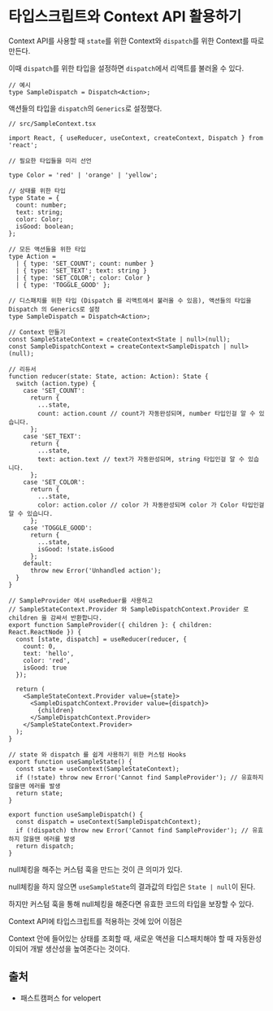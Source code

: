 # 타입스크립트와 Context API 활용하기

Context API를 사용할 때 `state`를 위한 Context와 `dispatch`를 위한 Context를 따로 만든다.

이때 `dispatch`를 위한 타입을 설정하면 `dispatch`에서 리액트를 불러올 수 있다.

```
// 예시
type SampleDispatch = Dispatch<Action>;
```
액션들의 타입을 `dispatch`의 `Generics`로 설정했다.


```
// src/SampleContext.tsx

import React, { useReducer, useContext, createContext, Dispatch } from 'react';

// 필요한 타입들을 미리 선언

type Color = 'red' | 'orange' | 'yellow';

// 상태를 위한 타입
type State = {
  count: number;
  text: string;
  color: Color;
  isGood: boolean;
};

// 모든 액션들을 위한 타입
type Action =
  | { type: 'SET_COUNT'; count: number }
  | { type: 'SET_TEXT'; text: string }
  | { type: 'SET_COLOR'; color: Color }
  | { type: 'TOGGLE_GOOD' };

// 디스패치를 위한 타입 (Dispatch 를 리액트에서 불러올 수 있음), 액션들의 타입을 Dispatch 의 Generics로 설정
type SampleDispatch = Dispatch<Action>;

// Context 만들기
const SampleStateContext = createContext<State | null>(null);
const SampleDispatchContext = createContext<SampleDispatch | null>(null);

// 리듀서
function reducer(state: State, action: Action): State {
  switch (action.type) {
    case 'SET_COUNT':
      return {
        ...state,
        count: action.count // count가 자동완성되며, number 타입인걸 알 수 있습니다.
      };
    case 'SET_TEXT':
      return {
        ...state,
        text: action.text // text가 자동완성되며, string 타입인걸 알 수 있습니다.
      };
    case 'SET_COLOR':
      return {
        ...state,
        color: action.color // color 가 자동완성되며 color 가 Color 타입인걸 알 수 있습니다.
      };
    case 'TOGGLE_GOOD':
      return {
        ...state,
        isGood: !state.isGood
      };
    default:
      throw new Error('Unhandled action');
  }
}

// SampleProvider 에서 useReduer를 사용하고
// SampleStateContext.Provider 와 SampleDispatchContext.Provider 로 children 을 감싸서 반환합니다.
export function SampleProvider({ children }: { children: React.ReactNode }) {
  const [state, dispatch] = useReducer(reducer, {
    count: 0,
    text: 'hello',
    color: 'red',
    isGood: true
  });

  return (
    <SampleStateContext.Provider value={state}>
      <SampleDispatchContext.Provider value={dispatch}>
        {children}
      </SampleDispatchContext.Provider>
    </SampleStateContext.Provider>
  );
}

// state 와 dispatch 를 쉽게 사용하기 위한 커스텀 Hooks
export function useSampleState() {
  const state = useContext(SampleStateContext);
  if (!state) throw new Error('Cannot find SampleProvider'); // 유효하지 않을땐 에러를 발생
  return state;
}

export function useSampleDispatch() {
  const dispatch = useContext(SampleDispatchContext);
  if (!dispatch) throw new Error('Cannot find SampleProvider'); // 유효하지 않을땐 에러를 발생
  return dispatch;
}
```

null체킹을 해주는 커스텀 훅을 만드는 것이 큰 의미가 있다.

null체킹을 하지 않으면 `useSampleState`의 결과값의 타입은 `State | null`이 된다.

하지만 커스텀 훅을 통해 null체킹을 해준다면 유효한 코드의 타입을 보장할 수 있다.

Context API에 타입스크립트를 적용하는 것에 있어 이점은

Context 안에 들어있는 상태를 조회할 때, 새로운 액션을 디스패치해야 할 때 자동완성이되어 
개발 생산성을 높여준다는 것이다.


## 출처
* 패스트캠퍼스 for velopert
